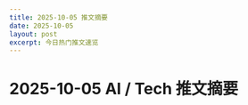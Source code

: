 ```yaml
---
title: 2025-10-05 推文摘要
date: 2025-10-05
layout: post
excerpt: 今日热门推文速览
---
```


# 2025-10-05 AI / Tech 推文摘要

